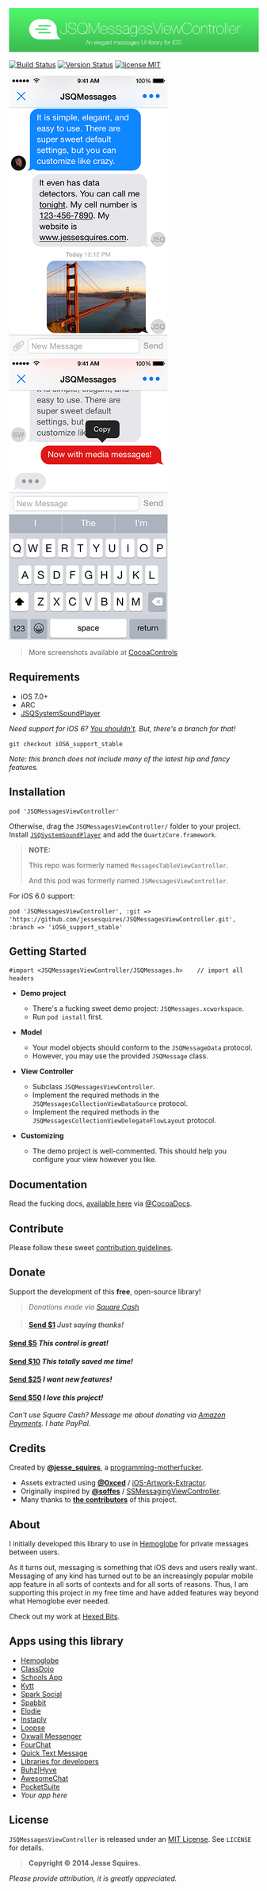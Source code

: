 ![JSQMessagesViewController banner](https://raw.githubusercontent.com/jessesquires/JSQMessagesViewController/develop/Assets/jsq_messages_banner.png)

[![Build Status](https://secure.travis-ci.org/jessesquires/JSQMessagesViewController.svg)](http://travis-ci.org/jessesquires/JSQMessagesViewController) [![Version Status](http://img.shields.io/cocoapods/v/JSQMessagesViewController.png)][docsLink] [![license MIT](http://img.shields.io/badge/license-MIT-orange.png)][mitLink]

![Messages Screenshot 1][img1] &nbsp;&nbsp;&nbsp; ![Messages Screenshot 2][img2]

> More screenshots available at [CocoaControls](https://www.cocoacontrols.com/controls/jsqmessagesviewcontroller)

## Requirements

* iOS 7.0+ 
* ARC
* [JSQSystemSoundPlayer][playerLink]

*Need support for iOS 6? [You shouldn't](http://www.macrumors.com/2014/03/24/ios-7-adoption-85/). But, there's a branch for that!* 
````
git checkout iOS6_support_stable
````

*Note: this branch does not include many of the latest hip and fancy features.*

## Installation

````
pod 'JSQMessagesViewController'
````

Otherwise, drag the `JSQMessagesViewController/` folder to your project. Install [`JSQSystemSoundPlayer`][playerLink] and add the `QuartzCore.framework`.

>**NOTE:** 
>
>This repo was formerly named `MessagesTableViewController`.
>
>And this pod was formerly named `JSMessagesViewController`.

For iOS 6.0 support:
````
pod 'JSQMessagesViewController', :git => 'https://github.com/jessesquires/JSQMessagesViewController.git', :branch => 'iOS6_support_stable'
````

## Getting Started

````
#import <JSQMessagesViewController/JSQMessages.h>    // import all headers
````

* **Demo project**
  * There's a fucking sweet demo project: `JSQMessages.xcworkspace`.
  * Run `pod install` first.

* **Model**
  * Your model objects should conform to the `JSQMessageData` protocol.
  * However, you may use the provided `JSQMessage` class.

* **View Controller**
  * Subclass `JSQMessagesViewController`.
  * Implement the required methods in the `JSQMessagesCollectionViewDataSource` protocol.
  * Implement the required methods in the `JSQMessagesCollectionViewDelegateFlowLayout` protocol.

* **Customizing**
  * The demo project is well-commented. This should help you configure your view however you like.

## Documentation

Read the fucking docs, [available here][docsLink] via [@CocoaDocs](https://twitter.com/CocoaDocs).

## Contribute

Please follow these sweet [contribution guidelines](https://github.com/jessesquires/HowToContribute).

## Donate

Support the development of this **free**, open-source library! 

>*Donations made via [Square Cash](https://square.com/cash)*

><h4><a href="mailto:jesse.squires.developer@gmail.com?cc=cash@square.com&subject=$1&body=Thanks for developing JSQMessagesViewController!">Send $1</a> <em>Just saying thanks!</em></h4>
<h4><a href="mailto:jesse.squires.developer@gmail.com?cc=cash@square.com&subject=$5&body=Thanks for developing JSQMessagesViewController!">Send $5</a> <em>This control is great!</em></h4>
<h4><a href="mailto:jesse.squires.developer@gmail.com?cc=cash@square.com&subject=$10&body=Thanks for developing JSQMessagesViewController!">Send $10</a> <em>This totally saved me time!</em></h4>
<h4><a href="mailto:jesse.squires.developer@gmail.com?cc=cash@square.com&subject=$25&body=Thanks for developing JSQMessagesViewController!">Send $25</a> <em>I want new features!</em></h4>
<h4><a href="mailto:jesse.squires.developer@gmail.com?cc=cash@square.com&subject=$50&body=Thanks for developing JSQMessagesViewController!">Send $50</a> <em>I love this project!</em></h4>

*Can't use Square Cash? Message me about donating via [Amazon Payments](https://payments.amazon.com/home). I hate PayPal.*

## Credits

Created by [**@jesse_squires**](https://twitter.com/jesse_squires), a [programming-motherfucker](http://programming-motherfucker.com).

* Assets extracted using [**@0xced**](https://github.com/0xced) / [iOS-Artwork-Extractor](https://github.com/0xced/iOS-Artwork-Extractor).
* Originally inspired by [**@soffes**](http://github.com/soffes) / [SSMessagingViewController](https://github.com/soffes/ssmessagesviewcontroller).
* Many thanks to [**the contributors**](https://github.com/jessesquires/JSQMessagesViewController/graphs/contributors) of this project.

## About

I initially developed this library to use in [Hemoglobe](http://bit.ly/hmglb) for private messages between users. 

As it turns out, messaging is something that iOS devs and users really want. Messaging of any kind has turned out to be an increasingly popular mobile app feature in all sorts of contexts and for all sorts of reasons. Thus, I am supporting this project in my free time and have added features way beyond what Hemoglobe ever needed.

Check out my work at [Hexed Bits](http://bit.ly/0x29A).

## Apps using this library

* [Hemoglobe](http://bit.ly/hemoglobeapp)
* [ClassDojo](https://itunes.apple.com/us/app/classdojo/id552602056)
* [Schools App](https://itunes.apple.com/us/app/schools-app/id495845755)
* [Kytt](https://itunes.apple.com/de/app/kytt-neue-leute-in-der-umgebung/id848959696)
* [Spark Social](https://itunes.apple.com/us/app/spark-social/id823785892)
* [Spabbit](https://itunes.apple.com/us/app/spabbit/id737363908)
* [Elodie](https://itunes.apple.com/app/elodie/id821610181)
* [Instaply](https://itunes.apple.com/us/app/instaply/id558562920)
* [Loopse](https://itunes.apple.com/us/app/loopse-spots-friends-sessions/id704783915)
* [Oxwall Messenger](https://github.com/tochman/OxwallMessenger)
* [FourChat](https://itunes.apple.com/us/app/fourchat/id650833730)
* [Quick Text Message](https://itunes.apple.com/us/app/quick-text-message-fast-sms/id583729997)
* [Libraries for developers](https://itunes.apple.com/us/app/libraries-for-developers/id653427112)
* [Buhz|Hyve](http://itunes.apple.com/us/app/buhz-hyve/id818568956)
* [AwesomeChat](https://github.com/relatedcode/AwesomeChat)
* [PocketSuite](https://itunes.apple.com/us/app/pocketsuite/id721795146)
* *Your app here*

## License

`JSQMessagesViewController` is released under an [MIT License][mitLink]. See `LICENSE` for details.

>**Copyright &copy; 2014 Jesse Squires.**

*Please provide attribution, it is greatly appreciated.*

[docsLink]:http://cocoadocs.org/docsets/JSQMessagesViewController
[mitLink]:http://opensource.org/licenses/MIT
[playerLink]:https://github.com/jessesquires/JSQSystemSoundPlayer

[img1]:https://raw.githubusercontent.com/jessesquires/JSQMessagesViewController/develop/Screenshots/screenshot0.png
[img2]:https://raw.githubusercontent.com/jessesquires/JSQMessagesViewController/develop/Screenshots/screenshot1.png
